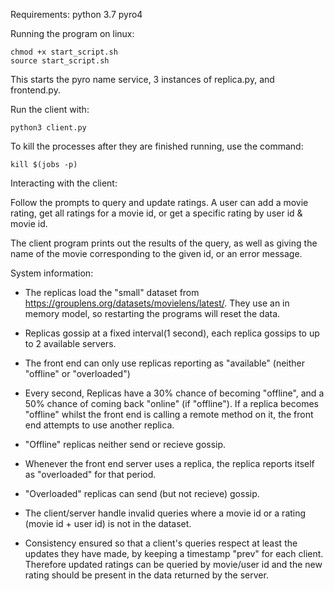 Requirements:
python 3.7
pyro4

Running the program on linux:

    chmod +x start_script.sh
    source start_script.sh

This starts the pyro name service, 3 instances of replica.py, and frontend.py.


Run the client with:

    python3 client.py

To kill the processes after they are finished running, use the command:

    kill $(jobs -p)

Interacting with the client:

Follow the prompts to query and update ratings. A user can add a movie rating,
get all ratings for a movie id, or get a specific rating by user id & movie id.

The client program prints out the results of the query, as well as giving
the name of the movie corresponding to the given id, or an error message.


System information:
- The replicas load the "small" dataset from https://grouplens.org/datasets/movielens/latest/. They use
an in memory model, so restarting the programs will reset the data.

- Replicas gossip at a fixed interval(1 second), each replica gossips to up to 2 available servers.

- The front end can only use replicas reporting as "available" (neither "offline" or "overloaded")

- Every second, Replicas have a 30% chance of becoming "offline", and a 50% chance of coming back "online" (if "offline"). If a replica becomes "offline" whilst the front end is calling a remote method on it, the front end attempts to use another replica.

- "Offline" replicas neither send or recieve gossip.

- Whenever the front end server uses a replica, the replica reports itself as "overloaded" for that period.

- "Overloaded" replicas can send (but not recieve) gossip.

- The client/server handle invalid queries where a movie id or a rating (movie id + user id) is not in the dataset.

- Consistency ensured so that a client's queries respect at least the updates they have made,
 by keeping a timestamp "prev" for each client. Therefore updated ratings can be queried by movie/user id
 and the new rating should be present in the data returned by the server.

